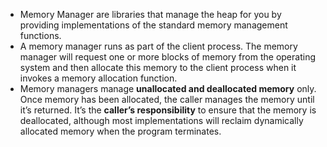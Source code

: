 - Memory Manager are libraries that manage the heap for you by providing implementations of the standard memory management functions.
- A memory manager runs as part of the client process. The memory manager will request one or more blocks of memory from the operating system and then allocate this memory to the client process when it invokes a memory allocation function.
- Memory managers manage **unallocated and deallocated memory** only. Once memory has been allocated, the caller manages the memory until it’s returned. It’s the **caller’s responsibility** to ensure that the memory is deallocated, although most implementations will reclaim dynamically allocated memory when the program terminates.